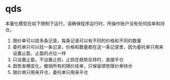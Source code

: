 # qds

本量化模型在如下限制下运行，请确保程序运行时，所操作账户没有任何挂单和持仓。
1. 限价单可以挂多条记录，每条记录可以有不同的价格和不同的数量
2. 委托单只可以挂一条记录，价格和数量都在这一条记录里，因为委托单只用来设置止盈，止盈的点位一样
3. 只设置止盈，不设置止损，止损在趋势反转时，直接平仓
4. 趋势发横变化，撤销所有的限价挂单，只保留顺势限价单持仓
5. 限价单只用来开仓，委托单只用来平仓